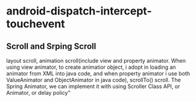 # android-dispatch-intercept-touchevent
## Scroll and Srping Scroll
layout scroll, animation scroll(include view and property animator. When using view animator, to create animatior object, i adopt in loading an animator from XML into java code, and when property animator i use both ValueAnimator and ObjectAnimator in java code), scrollTo() scroll. The Spring Animator, we can implement it with using Scroller Class API, or Animator, or delay policy"

